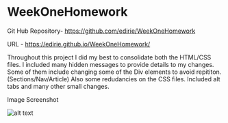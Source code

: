 # WeekOneHomework

Git Hub Repository- https://github.com/edirie/WeekOneHomework

URL - https://edirie.github.io/WeekOneHomework/


Throughout this project I did my best to consolidate both the HTML/CSS files.  I included many hidden messages to provide details to my changes.  Some of them include changing some of the Div elements to avoid repititon. (Sections/Nav/Article)  Also some redudancies on the CSS files.  Included alt tabs and many other small changes.

Image Screenshot

![alt text][logo]

[logo]: ./assets/images/Screenshot.png "Screenshot"


